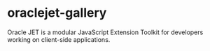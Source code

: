 # oraclejet-gallery
Oracle JET is a modular JavaScript Extension Toolkit for developers working on client-side applications. 
